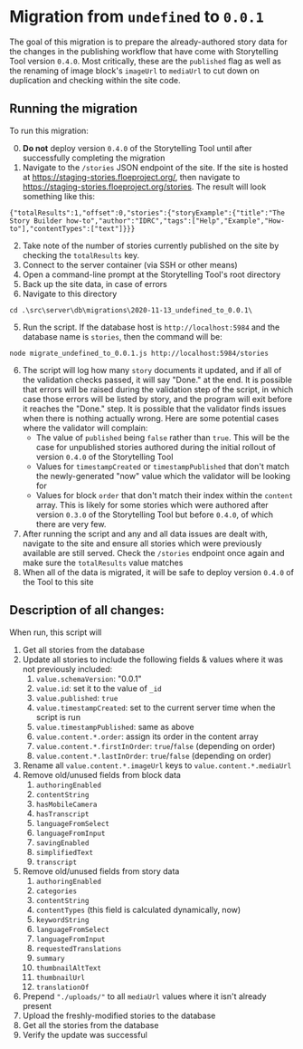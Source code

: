 # Migration from `undefined` to `0.0.1`

The goal of this migration is to prepare the already-authored story data for the changes in the publishing workflow that
have come with Storytelling Tool version `0.4.0`. Most critically, these are the `published` flag as well as the renaming
of image block's `imageUrl` to `mediaUrl` to cut down on duplication and checking within the site code.

## Running the migration

To run this migration:

0. **Do not** deploy version `0.4.0` of the Storytelling Tool until after successfully completing the migration
1. Navigate to the `/stories` JSON endpoint of the site. If the site is hosted at https://staging-stories.floeproject.org/,
then navigate to https://staging-stories.floeproject.org/stories. The result will look something like this:
```
{"totalResults":1,"offset":0,"stories":{"storyExample":{"title":"The Story Builder how-to","author":"IDRC","tags":["Help","Example","How-to"],"contentTypes":["text"]}}}
```
2. Take note of the number of stories currently published on the site by checking the `totalResults` key.
1. Connect to the server container (via SSH or other means)
2. Open a command-line prompt at the Storytelling Tool's root directory
3. Back up the site data, in case of errors
4. Navigate to this directory
```
cd .\src\server\db\migrations\2020-11-13_undefined_to_0.0.1\
```
5. Run the script. If the database host is `http://localhost:5984` and the database name is `stories`, then the command
will be:
```
node migrate_undefined_to_0.0.1.js http://localhost:5984/stories
```
6. The script will log how many `story` documents it updated, and if all of the validation checks passed, it will say
"Done." at the end. It is possible that errors will be raised during the validation step of the script, in which case
those errors will be listed by story, and the program will exit before it reaches the "Done." step. It is possible that
the validator finds issues when there is nothing actually wrong. Here are some potential cases where the validator will
complain:
   - The value of `published` being `false` rather than `true`. This will be the case for unpublished stories authored
   during the initial rollout of version `0.4.0` of the Storytelling Tool
   - Values for `timestampCreated` or `timestampPublished` that don't match the newly-generated "now" value which the
   validator will be looking for
   - Values for block `order` that don't match their index within the `content` array. This is likely for some stories
   which were authored after version `0.3.0` of the Storytelling Tool but before `0.4.0`, of which there are very few.
7. After running the script and any and all data issues are dealt with, navigate to the site and ensure all stories
which were previously available are still served. Check the `/stories` endpoint once again and make sure the
`totalResults` value matches
8. When all of the data is migrated, it will be safe to deploy version `0.4.0` of the Tool to this site

## Description of all changes:

When run, this script will

1. Get all stories from the database
2. Update all stories to include the following fields & values where it was not previously included:
   1. `value.schemaVersion`: "0.0.1"
   2. `value.id`: set it to the value of `_id`
   3. `value.published`: `true`
   4. `value.timestampCreated`: set to the current server time when the script is run
   5. `value.timestampPublished`: same as above
   6. `value.content.*.order`: assign its order in the content array
   7. `value.content.*.firstInOrder`: `true`/`false` (depending on order)
   8. `value.content.*.lastInOrder`: `true`/`false` (depending on order)
3. Rename all `value.content.*.imageUrl` keys to `value.content.*.mediaUrl`
4. Remove old/unused fields from block data
   1. `authoringEnabled`
   2. `contentString`
   3. `hasMobileCamera`
   4. `hasTranscript`
   5. `languageFromSelect`
   6. `languageFromInput`
   7. `savingEnabled`
   8. `simplifiedText`
   9. `transcript`
5. Remove old/unused fields from story data
   1. `authoringEnabled`
   2. `categories`
   3. `contentString`
   4. `contentTypes` (this field is calculated dynamically, now)
   5. `keywordString`
   6. `languageFromSelect`
   7. `languageFromInput`
   8. `requestedTranslations`
   9. `summary`
   10. `thumbnailAltText`
   11. `thumbnailUrl`
   12. `translationOf`
6. Prepend `"./uploads/"` to all `mediaUrl` values where it isn't already present
7. Upload the freshly-modified stories to the database
8. Get all the stories from the database
9. Verify the update was successful

